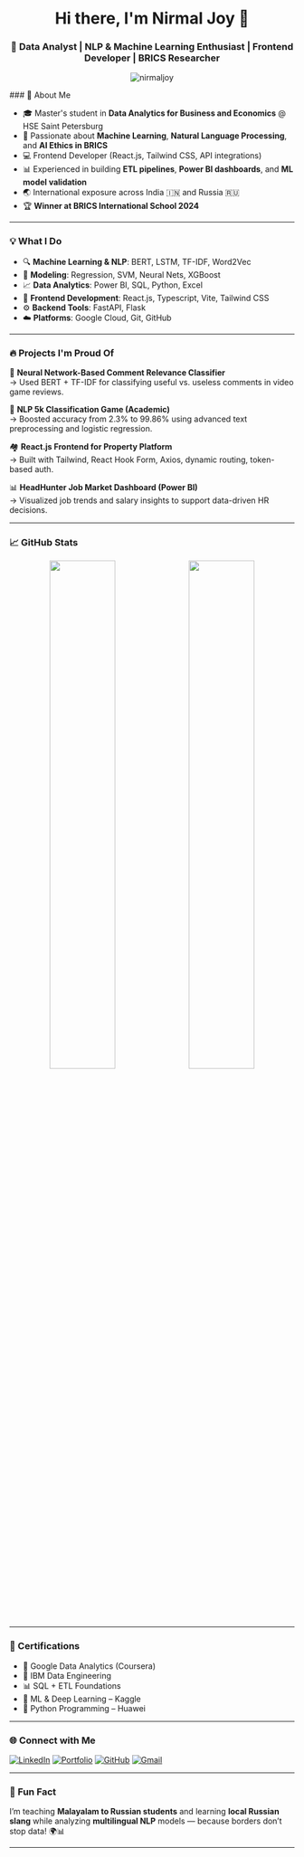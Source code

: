<h1 align="center">Hi there, I'm Nirmal Joy 👋</h1>
<h3 align="center">🚀 Data Analyst | NLP & Machine Learning Enthusiast | Frontend Developer | BRICS Researcher</h3>

<p align="center">
  <img src="https://komarev.com/ghpvc/?username=nirmaljoy&label=Profile%20views&color=0e75b6&style=flat" alt="nirmaljoy" />
</p>
### 🧠 About Me

- 🎓 Master's student in **Data Analytics for Business and Economics** @ HSE Saint Petersburg  
- 🤖 Passionate about **Machine Learning**, **Natural Language Processing**, and **AI Ethics in BRICS**
- 💻 Frontend Developer (React.js, Tailwind CSS, API integrations)
- 📊 Experienced in building **ETL pipelines**, **Power BI dashboards**, and **ML model validation**
- 🌏 International exposure across India 🇮🇳 and Russia 🇷🇺
- 🏆 **Winner at BRICS International School 2024**

---

### 💡 What I Do

- 🔍 **Machine Learning & NLP**: BERT, LSTM, TF-IDF, Word2Vec  
- 🧠 **Modeling**: Regression, SVM, Neural Nets, XGBoost  
- 📈 **Data Analytics**: Power BI, SQL, Python, Excel  
- 🎯 **Frontend Development**: React.js, Typescript, Vite, Tailwind CSS  
- ⚙️ **Backend Tools**: FastAPI, Flask  
- ☁️ **Platforms**: Google Cloud, Git, GitHub

---

### 🔥 Projects I'm Proud Of

💬 **Neural Network-Based Comment Relevance Classifier**  
→ Used BERT + TF-IDF for classifying useful vs. useless comments in video game reviews.

🧠 **NLP 5k Classification Game (Academic)**  
→ Boosted accuracy from 2.3% to 99.86% using advanced text preprocessing and logistic regression.

🏘️ **React.js Frontend for Property Platform**  
→ Built with Tailwind, React Hook Form, Axios, dynamic routing, token-based auth.

📊 **HeadHunter Job Market Dashboard (Power BI)**  
→ Visualized job trends and salary insights to support data-driven HR decisions.

---

### 📈 GitHub Stats

<p align="center">
  <img src="https://github-readme-stats.vercel.app/api?username=nirmaljoy&show_icons=true&theme=tokyonight" width="48%"/>
  <img src="https://github-readme-streak-stats.herokuapp.com?user=nirmaljoy&theme=tokyonight" width="48%"/>
</p>

---

### 📜 Certifications

- 🏅 Google Data Analytics (Coursera)  
- 🧪 IBM Data Engineering  
- 📊 SQL + ETL Foundations  
- 🤖 ML & Deep Learning – Kaggle  
- 🐍 Python Programming – Huawei  

---

### 🌐 Connect with Me

[![LinkedIn](https://img.shields.io/badge/LinkedIn-blue?style=for-the-badge&logo=linkedin&logoColor=white)](https://www.linkedin.com/in/nirmaljoy)
[![Portfolio](https://img.shields.io/badge/Portfolio-Website-FF6F61?style=for-the-badge&logo=google-chrome&logoColor=white)](https://sites.google.com/view/nirmaljoy/)
[![GitHub](https://img.shields.io/badge/GitHub-black?style=for-the-badge&logo=github&logoColor=white)](https://github.com/Nirmaljoey)
[![Gmail](https://img.shields.io/badge/Gmail-D14836?style=for-the-badge&logo=gmail&logoColor=white)](mailto:offic.nirmal@gmail.com)

---

### 💬 Fun Fact

I’m teaching **Malayalam to Russian students** and learning **local Russian slang** while analyzing **multilingual NLP** models — because borders don’t stop data! 🌍📊

---
